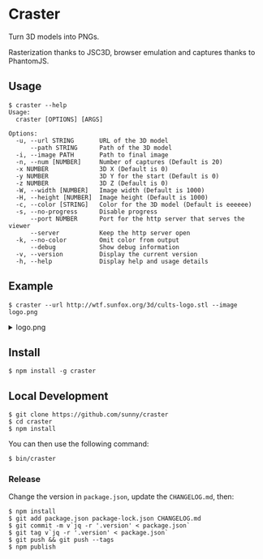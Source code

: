 # Craster

Turn 3D models into PNGs.

Rasterization thanks to JSC3D, browser emulation and captures thanks to
PhantomJS.

## Usage

    $ craster --help
    Usage:
      craster [OPTIONS] [ARGS]

    Options:
      -u, --url STRING       URL of the 3D model
          --path STRING      Path of the 3D model
      -i, --image PATH       Path to final image
      -n, --num [NUMBER]     Number of captures (Default is 20)
      -x NUMBER              3D X (Default is 0)
      -y NUMBER              3D Y for the start (Default is 0)
      -z NUMBER              3D Z (Default is 0)
      -W, --width [NUMBER]   Image width (Default is 1000)
      -H, --height [NUMBER]  Image height (Default is 1000)
      -c, --color [STRING]   Color for the 3D model (Default is eeeeee)
      -s, --no-progress      Disable progress
          --port NUMBER      Port for the http server that serves the viewer
          --server           Keep the http server open
      -k, --no-color         Omit color from output
          --debug            Show debug information
      -v, --version          Display the current version
      -h, --help             Display help and usage details

## Example

    $ craster --url http://wtf.sunfox.org/3d/cults-logo.stl --image logo.png

<details>
<summary>logo.png</summary>

![logo.png](https://user-images.githubusercontent.com/132/71644392-d280ec80-2cc7-11ea-9e85-856a65ea5ae1.png)

</details>

## Install

    $ npm install -g craster

## Local Development

    $ git clone https://github.com/sunny/craster
    $ cd craster
    $ npm install

You can then use the following command:

    $ bin/craster

### Release

Change the version in `package.json`, update the `CHANGELOG.md`, then:

    $ npm install
    $ git add package.json package-lock.json CHANGELOG.md
    $ git commit -m v`jq -r '.version' < package.json`
    $ git tag v`jq -r '.version' < package.json`
    $ git push && git push --tags
    $ npm publish
